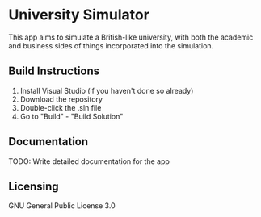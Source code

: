# University Simulator
This app aims to simulate a British-like university, with both the academic and business sides of things incorporated into the simulation.

## Build Instructions
1. Install Visual Studio (if you haven't done so already)
2. Download the repository
3. Double-click the .sln file
4. Go to "Build" - "Build Solution"

## Documentation
TODO: Write detailed documentation for the app

## Licensing
GNU General Public License 3.0
